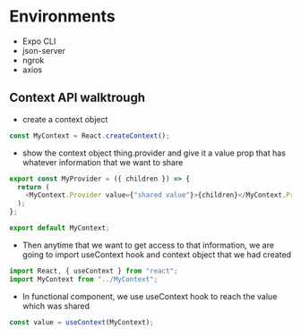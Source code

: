 # Environments

- Expo CLI
- json-server
- ngrok
- axios

## Context API walktrough

- create a context object

```js
const MyContext = React.createContext();
```

- show the context object thing.provider and give it a value prop that has whatever information that we want to share

```js
export const MyProvider = ({ children }) => {
  return (
    <MyContext.Provider value={"shared value"}>{children}</MyContext.Provider>
  );
};

export default MyContext;
```

- Then anytime that we want to get access to that information, we are going to import useContext hook and context object that we had created

```js
import React, { useContext } from "react";
import MyContext from "../MyContext";
```

- In functional component, we use useContext hook to reach the value which was shared

```js
const value = useContext(MyContext);
```
